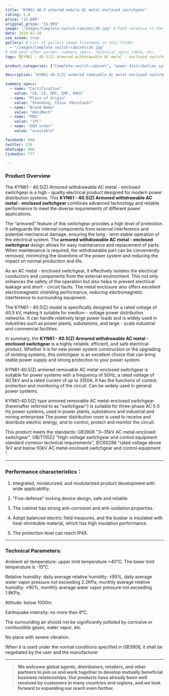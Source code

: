 ```yaml
---
title: "KYN61 40.5 armored mobile AC metal enclosed switchgear"
rating: 5.0
price: "12,800"
original_price: "15,999"
image: "/images/Complete-switch-cabinet/34.jpg" # Path relative to the 'static' folder or use Hugo Pipes
date: 2019-01-18
use_xzoom: true
gallery: # List of gallery image filenames in this folder
  - "/images/Complete-switch-cabinet/34.jpg"
# Add your other params: summary_specs, technical_specs_table, etc.
tags: [KYN61 - 40.5(Z) Armored withdrawable AC metal - enclosed switchgear,high - quality electrical product,modern power distribution systems,armored feature,protection,maintenance,AC metal - enclosed switchgear,safety,electromagnetic shielding,rated voltage 40.5 kV,medium - voltage power distribution networks,power loads,industries,stable power supply]

product_categories: ["Complete-switch-cabinet", "power distribution system"]

description: "KYN61-40.5(Z) armored removable AC metal-enclosed switchgear is suitable for power systems with a frequency of 50Hz, a rated voltage of 40.5kV and a rated current of up to 3150A. It has the functions of control, protection and monitoring of the circuit. Can be widely used in general power systems."

summary_specs:
  - name: "Certification"
    value: "CB, CE, EMC, EMF, ROHS"
  - name: "Place of Origin"
    value: "Shandong, China (Mainland)"
  - name: "Brand Name"
    value: "OmniMech"
  - name: "MOQ"
    value: "1PC"
  - name: "OEM order"
    value: "available"

facebook: 998
twitter: 156
whatsapp: 666
linkedin: 777    

---
```



### Product Overview

The KYN61 - 40.5(Z) Armored withdrawable AC metal - enclosed switchgear is a high - quality electrical product designed for modern power distribution systems. This **KYN61 - 40.5(Z) Armored withdrawable AC metal - enclosed switchgear** combines advanced technology and reliable performance to meet the diverse requirements of different power applications.

The “armored” feature of this switchgear provides a high level of protection. It safeguards the internal components from external interference and potential mechanical damage, ensuring the long - term stable operation of the electrical system. The **armored withdrawable AC metal - enclosed switchgear** design allows for easy maintenance and replacement of parts. When maintenance is required, the withdrawable part can be conveniently removed, minimizing the downtime of the power system and reducing the impact on normal production and life.

As an AC metal - enclosed switchgear, it effectively isolates the electrical conductors and components from the external environment. This not only enhances the safety of the operation but also helps to prevent electrical leakage and short - circuit faults. The metal enclosure also offers excellent electromagnetic shielding performance, reducing electromagnetic interference to surrounding equipment.

The KYN61 - 40.5(Z) model is specifically designed for a rated voltage of 40.5 kV, making it suitable for medium - voltage power distribution networks. It can handle relatively large power loads and is widely used in industries such as power plants, substations, and large - scale industrial and commercial facilities.

In summary, the **KYN61 - 40.5(Z) Armored withdrawable AC metal - enclosed switchgear** is a highly reliable, efficient, and safe electrical product. Whether it is for new power system construction or the upgrading of existing systems, this switchgear is an excellent choice that can bring stable power supply and strong protection to your power system. 

KYN61-40.5(Z) armored removable AC metal-enclosed switchgear is suitable for power systems with a frequency of 50Hz, a rated voltage of 40.5kV and a rated current of up to 3150A. It has the functions of control, protection and monitoring of the circuit. Can be widely used in general power systems.

KYN61-40.5(Z) type armored removable AC metal-enclosed switchgear (hereinafter referred to as "switchgear") is suitable for three-phase AC 5 0 Hz power systems, used in power plants, substations and industrial and mining enterprises The power distribution room is used to receive and distribute electric energy, and to control, protect and monitor the circuit.
 
This product meets the standards: GB3906 "3~35kV AC metal-enclosed switchgear", GB/T11022 "High-voltage switchgear and control equipment standard common technical requirements", IEC60298 "rated voltage above 1kV and below 50kV AC metal-enclosed switchgear and control equipment ".
* * *

### Performance characteristics：

1. Integrated, miniaturized, and modularized product development with wide applicability.

2. "Five-defense" locking device design, safe and reliable.

3. The cabinet has strong anti-corrosion and anti-oxidation properties.

4. Adopt balanced electric field measures, and the busbar is insulated with heat-shrinkable material, which has high insulation performance.

5. The protection level can reach IP4X.
* * *
### Technical Parameters:

Ambient air temperature: upper limit temperature +40°C. The lower limit temperature is -15°C.

Relative humidity: daily average relative humidity: ≤95%, daily average water vapor pressure not exceeding 2.2KPa; monthly average relative humidity: ≤90%, monthly average water vapor pressure not exceeding 1.8KPa;

Altitude: below 1000m.

Earthquake intensity: no more than 8°C.

The surrounding air should not be significantly polluted by corrosive or combustible gases, water vapor, etc.

No place with severe vibration.

When it is used under the normal conditions specified in GB3906, it shall be negotiated by the user and the manufacturer


* * *

> **We welcome global agents, distributors, retailers, and other partners to join us and work together to develop mutually beneficial business relationships. Our products have already been well received by customers in many countries and regions, and we look forward to expanding our reach even further.**


